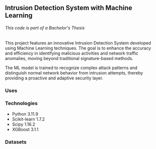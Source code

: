 ## Intrusion Detection System with Machine Learning
###### This code is part of a Bachelor's Thesis
This project features an innovative Intrusion Detection System developed using Machine Learning techniques. The goal is to enhance the accuracy and efficiency in identifying malicious activities and network traffic anomalies, moving beyond traditional signature-based methods.

The ML model is trained to recognize complex attack patterns and distinguish normal network behavior from intrusion attempts, thereby providing a proactive and adaptive security layer.

### Uses
### Technologies
- Python 3.11.9
- Scikit-learn 1.7.2
- Scipy 1.16.2
- XGBoost 3.1.1
### Datasets